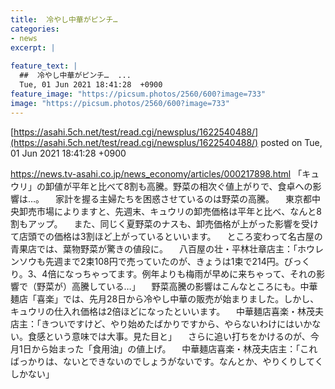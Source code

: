 ```yaml
---
title:  冷やし中華がピンチ…  
categories:
- news
excerpt: |
  
feature_text: |
  ##  冷やし中華がピンチ…  ...
  Tue, 01 Jun 2021 18:41:28  +0900
feature_image: "https://picsum.photos/2560/600?image=733"
image: "https://picsum.photos/2560/600?image=733"
---
```


[https://asahi.5ch.net/test/read.cgi/newsplus/1622540488/](https://asahi.5ch.net/test/read.cgi/newsplus/1622540488/)
posted on Tue, 01 Jun 2021 18:41:28  +0900

<!--more-->

https://news.tv-asahi.co.jp/news_economy/articles/000217898.html 「キュウリ」の卸値が平年と比べて8割も高騰。野菜の相次ぐ値上がりで、食卓への影響は…。 　家計を握る主婦たちを困惑させているのは野菜の高騰。 　東京都中央卸売市場によりますと、先週末、キュウリの卸売価格は平年と比べ、なんと8割もアップ。 　また、同じく夏野菜のナスも、卸売価格が上がった影響を受けて店頭での価格は3割ほど上がっているといいます。 　ところ変わって名古屋の青果店では、葉物野菜が驚きの値段に。 　八百屋の壮・平林壮章店主：「ホウレンソウも先週まで2束108円で売っていたのが、きょうは1束で214円。びっくり。3、4倍になっちゃってます。例年よりも梅雨が早めに来ちゃって、それの影響で（野菜が）高騰している…」 　野菜高騰の影響はこんなところにも。中華麺店「喜楽」では、先月28日から冷やし中華の販売が始まりました。しかし、キュウリの仕入れ価格は2倍ほどになったといいます。 　中華麺店喜楽・林茂夫店主：「きついですけど、やり始めたばかりですから、やらないわけにはいかない。食感という意味では大事。見た目と」 　さらに追い打ちをかけるのが、今月1日から始まった「食用油」の値上げ。 　中華麺店喜楽・林茂夫店主：「こればっかりは、ないとできないのでしょうがないです。なんとか、やりくりしてくしかない」
